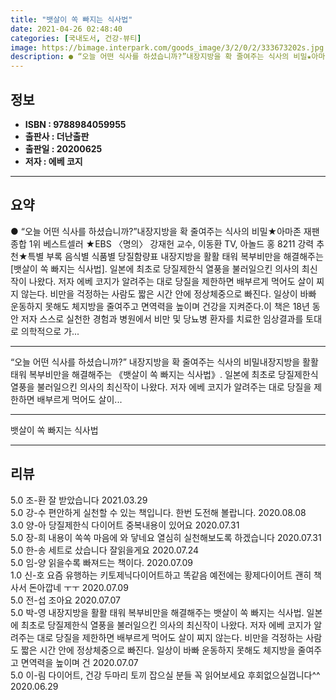 ```yaml
---
title: "뱃살이 쏙 빠지는 식사법"
date: 2021-04-26 02:48:40
categories: [국내도서, 건강-뷰티]
image: https://bimage.interpark.com/goods_image/3/2/0/2/333673202s.jpg
description: ● “오늘 어떤 식사를 하셨습니까?”내장지방을 확 줄여주는 식사의 비밀★아마존 재팬 종합 1위 베스트셀러 ★EBS 〈명의〉 강재헌 교수, 이동환 TV, 아놀드 홍 8211 강력 추천★특별 부록 음식별 식품별 당질함량표 내장지방을 활활 태워 복부비만을 해결해주는 [뱃살이 쏙 빠지는 식사
---
```


## **정보**

- **ISBN : 9788984059955**
- **출판사 : 더난출판**
- **출판일 : 20200625**
- **저자 : 에베 코지**

------



## **요약**

●  “오늘 어떤 식사를 하셨습니까?”내장지방을 확 줄여주는 식사의 비밀★아마존 재팬 종합 1위 베스트셀러 ★EBS 〈명의〉 강재헌 교수, 이동환 TV, 아놀드 홍 8211 강력 추천★특별 부록 음식별 식품별 당질함량표 내장지방을 활활 태워 복부비만을 해결해주는 [뱃살이 쏙 빠지는 식사법]. 일본에 최초로 당질제한식 열풍을 불러일으킨 의사의 최신작이 나왔다. 저자 에베 코지가 알려주는 대로 당질을 제한하면 배부르게 먹어도 살이 찌지 않는다. 비만을 걱정하는 사람도 짧은 시간 안에 정상체중으로 빠진다. 일상이 바빠 운동하지 못해도 체지방을 줄여주고 면역력을 높이며 건강을 지켜준다.이 책은 18년 동안 저자 스스로 실천한 경험과 병원에서 비만 및 당뇨병 환자를 치료한 임상결과를 토대로 의학적으로 가...

------

“오늘 어떤 식사를 하셨습니까?”
내장지방을 확 줄여주는 식사의 비밀내장지방을 활활 태워 복부비만을 해결해주는 《뱃살이 쏙 빠지는 식사법》. 일본에 최초로 당질제한식 열풍을 불러일으킨 의사의 최신작이 나왔다. 저자 에베 코지가 알려주는 대로 당질을 제한하면 배부르게 먹어도 살이... 

------


뱃살이 쏙 빠지는 식사법 

------


## **리뷰** 

5.0 조-환 잘 받았습니다  2021.03.29 <br/>5.0 강-수 편안하게 실천할 수 있는 책입니다. 한번 도전해 볼랍니다. 2020.08.08 <br/>3.0 양-아 당질제한식 다이어트
중복내용이 있어요 2020.07.31 <br/>5.0 장-희 내용이 쏙쏙 마음에 와 닿네요
열심히 실천해보도록 하겠습니다  2020.07.31 <br/>5.0 한-송 세트로 샀습니다 잘읽을게요 2020.07.24 <br/>5.0 임-양 읽을수록 빠져드는 책이다. 2020.07.09 <br/>1.0 신-호 요즘 유행하는 키토제닉다이어트하고 똑같음
예전에는 황제다이어트
괜히 책사서 돈아깝네 ㅜㅜ 2020.07.09 <br/>5.0 전-섭 조아요 2020.07.07 <br/>5.0 박-영 내장지방을 활활 태워 복부비만을 해결해주는 뱃살이 쏙 빠지는 식사법. 일본에 최초로 당질제한식 열풍을 불러일으킨 의사의 최신작이 나왔다. 저자 에베 코지가 알려주는 대로 당질을 제한하면 배부르게 먹어도 살이 찌지 않는다. 비만을 걱정하는 사람도 짧은 시간 안에 정상체중으로 빠진다. 일상이 바빠 운동하지 못해도 체지방을 줄여주고 면역력을 높이며 건 2020.07.07 <br/>5.0 이-림 다이어트, 건강 두마리 토끼 잡으실 분들 꼭 읽어보세요 후회없으실껍니다^^ 2020.06.29 <br/>